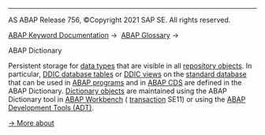   

* * *

AS ABAP Release 756, ©Copyright 2021 SAP SE. All rights reserved.

[ABAP Keyword Documentation](javascript:call_link\('abenabap.htm'\)) →  [ABAP Glossary](javascript:call_link\('abenabap_glossary.htm'\)) → 

ABAP Dictionary

Persistent storage for [data types](javascript:call_link\('abendata_type_glosry.htm'\) "Glossary Entry") that are visible in all [repository objects](javascript:call_link\('abenrepository_object_glosry.htm'\) "Glossary Entry"). In particular, [DDIC database tables](javascript:call_link\('abenddic_db_table_glosry.htm'\) "Glossary Entry") or [DDIC views](javascript:call_link\('abenddic_view_glosry.htm'\) "Glossary Entry") on the [standard database](javascript:call_link\('abenstandard_db_glosry.htm'\) "Glossary Entry") that can be used in [ABAP programs](javascript:call_link\('abenabap_program_glosry.htm'\) "Glossary Entry") and in [ABAP CDS](javascript:call_link\('abenabap_cds_glosry.htm'\) "Glossary Entry") are defined in the ABAP Dictionary. [Dictionary objects](javascript:call_link\('abendictionary_object_glosry.htm'\) "Glossary Entry") are maintained using the ABAP Dictionary tool in [ABAP Workbench](javascript:call_link\('abenabap_workbench_glosry.htm'\) "Glossary Entry") ( [transaction](javascript:call_link\('abentransaction_code_glosry.htm'\) "Glossary Entry") SE11) or using the [ABAP Development Tools (ADT)](javascript:call_link\('abenadt_glosry.htm'\) "Glossary Entry").

[→ More about](javascript:call_link\('abenabap_dictionary.htm'\))
